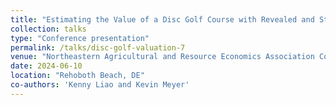 ```yaml
---
title: "Estimating the Value of a Disc Golf Course with Revealed and Stated Preferences"
collection: talks
type: "Conference presentation"
permalink: /talks/disc-golf-valuation-7
venue: "Northeastern Agricultural and Resource Economics Association Conference"
date: 2024-06-10
location: "Rehoboth Beach, DE"
co-authors: 'Kenny Liao and Kevin Meyer'
---
```


